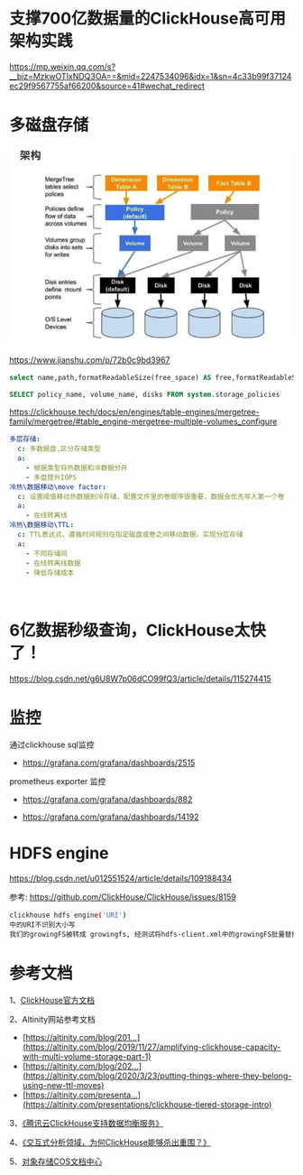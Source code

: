 # 支撑700亿数据量的ClickHouse高可用架构实践

https://mp.weixin.qq.com/s?__biz=MzkwOTIxNDQ3OA==&mid=2247534096&idx=1&sn=4c33b99f37124ec29f9567755af66200&source=41#wechat_redirect



# 多磁盘存储

![image-20210415110724132](clickhouse.assets/image-20210415110724132.png)

https://www.jianshu.com/p/72b0c9bd3967 

```sql
select name,path,formatReadableSize(free_space) AS free,formatReadableSize(total_space) AS total,formatReadableSize(keep_free_space) AS reserved from system.disks;
```



```sql
SELECT policy_name, volume_name, disks FROM system.storage_policies
```

https://clickhouse.tech/docs/en/engines/table-engines/mergetree-family/mergetree/#table_engine-mergetree-multiple-volumes_configure





```yml
多层存储:
  c: 多数据盘,区分存储类型
  a:
    - 根据类型将热数据和冷数据分开
    - 多盘提升IOPS
冷热\数据移动\move factor:
  c: 设置阈值移动热数据到冷存储，配置文件里的卷顺序很重要，数据会优先写入第一个卷
  a:
    - 在线转离线
冷热\数据移动\TTL:
  c: TTL表达式，遵循时间规则在指定磁盘或卷之间移动数据，实现分层存储
  a:  
    - 不同存储间
    - 在线转离线数据
    - 降低存储成本

  

```



# 6亿数据秒级查询，ClickHouse太快了！

https://blog.csdn.net/g6U8W7p06dCO99fQ3/article/details/115274415



# 监控

通过clickhouse sql监控

-  https://grafana.com/grafana/dashboards/2515

prometheus  exporter 监控

- https://grafana.com/grafana/dashboards/882

- https://grafana.com/grafana/dashboards/14192



# HDFS engine

https://blog.csdn.net/u012551524/article/details/109188434

参考: https://github.com/ClickHouse/ClickHouse/issues/8159

```sh
clickhouse hdfs engine('URI')  
中的URI不识别大小写
我们的growingFS被转成 growingfs, 经测试将hdfs-client.xml中的growingFS批量替换成小写growingfs 有效可用
```



# **参考文档**

1、[ClickHouse官方文档](https://clickhouse.tech/docs/zh/)

2、Altinity网站参考文档

* [https://altinity.com/blog/201...](https://altinity.com/blog/2019/11/27/amplifying-clickhouse-capacity-with-multi-volume-storage-part-1)
* [https://altinity.com/blog/202...](https://altinity.com/blog/2020/3/23/putting-things-where-they-belong-using-new-ttl-moves)
* [https://altinity.com/presenta...](https://altinity.com/presentations/clickhouse-tiered-storage-intro)

3、[《腾讯云ClickHouse支持数据均衡服务》](https://cloud.tencent.com/developer/article/1688478?from=10680)

4、[《交互式分析领域，为何ClickHouse能够杀出重围？》](https://mp.weixin.qq.com/s?__biz=MzI2NDU4OTExOQ==&mid=2247508197&idx=1&sn=b8924b10f61c22537568a42f326bfa04&scene=21#wechat_redirect)

5、[对象存储COS文档中心](https://cloud.tencent.com/document/product/436?from=10680)





